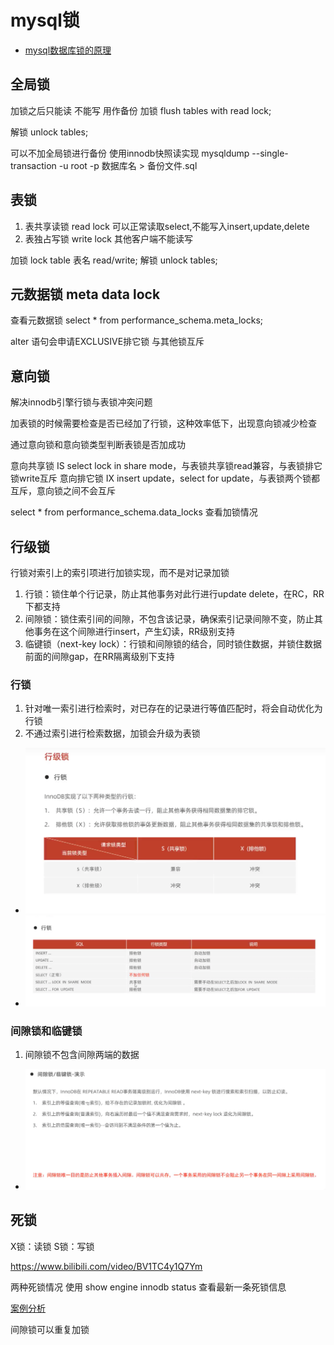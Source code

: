 # mysql锁

* [mysql数据库锁的原理](https://www.bilibili.com/video/BV1Z8411F7M3)

## 全局锁

加锁之后只能读 不能写 用作备份
加锁
flush tables with read lock;

解锁
unlock tables;

可以不加全局锁进行备份 使用innodb快照读实现
mysqldump --single-transaction -u root -p 数据库名 > 备份文件.sql

## 表锁

1. 表共享读锁 read lock 可以正常读取select,不能写入insert,update,delete
2. 表独占写锁 write lock 其他客户端不能读写

加锁
lock table 表名 read/write;
解锁
unlock tables;

## 元数据锁 meta data lock

查看元数据锁
select * from performance_schema.meta_locks;

alter 语句会申请EXCLUSIVE排它锁 与其他锁互斥

## 意向锁 

解决innodb引擎行锁与表锁冲突问题

加表锁的时候需要检查是否已经加了行锁，这种效率低下，出现意向锁减少检查

通过意向锁和意向锁类型判断表锁是否加成功

意向共享锁 IS select lock in share mode，与表锁共享锁read兼容，与表锁排它锁write互斥
意向排它锁 IX insert update，select for update，与表锁两个锁都互斥，意向锁之间不会互斥

select * from performance_schema.data_locks 查看加锁情况

## 行级锁

行锁对索引上的索引项进行加锁实现，而不是对记录加锁

1. 行锁：锁住单个行记录，防止其他事务对此行进行update delete，在RC，RR下都支持
2. 间隙锁：锁住索引间的间隙，不包含该记录，确保索引记录间隙不变，防止其他事务在这个间隙进行insert，产生幻读，RR级别支持
3. 临键锁（next-key lock）：行锁和间隙锁的结合，同时锁住数据，并锁住数据前面的间隙gap，在RR隔离级别下支持

### 行锁

1. 针对唯一索引进行检索时，对已存在的记录进行等值匹配时，将会自动优化为行锁
2. 不通过索引进行检索数据，加锁会升级为表锁

* ![avatar](pics/mysql-lock/行锁类型兼容情况.png)
* ![avatar](pics/mysql-lock/行锁对应sql类型.png)

### 间隙锁和临键锁

1. 间隙锁不包含间隙两端的数据

* ![avatar](pics/mysql-lock/间隙锁和临键锁1.png)

## 死锁

X锁：读锁
S锁：写锁

https://www.bilibili.com/video/BV1TC4y1Q7Ym

两种死锁情况
使用 show engine innodb status 查看最新一条死锁信息

[案例分析](https://www.cnblogs.com/yuanfy008/p/15920718.html)

间隙锁可以重复加锁
